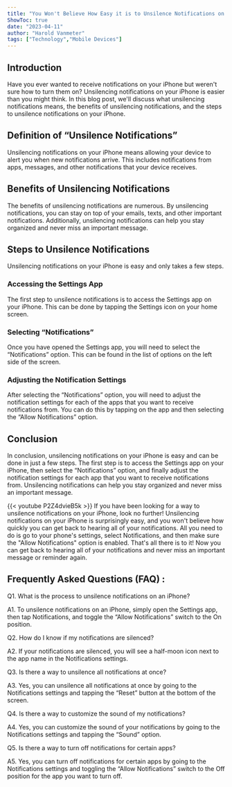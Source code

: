 ```yaml
---
title: "You Won't Believe How Easy it is to Unsilence Notifications on Your iPhone!"
ShowToc: true 
date: "2023-04-11"
author: "Harold Vanmeter" 
tags: ["Technology","Mobile Devices"]
---
```

## Introduction
Have you ever wanted to receive notifications on your iPhone but weren't sure how to turn them on? Unsilencing notifications on your iPhone is easier than you might think. In this blog post, we'll discuss what unsilencing notifications means, the benefits of unsilencing notifications, and the steps to unsilence notifications on your iPhone. 

## Definition of “Unsilence Notifications”
Unsilencing notifications on your iPhone means allowing your device to alert you when new notifications arrive. This includes notifications from apps, messages, and other notifications that your device receives. 

## Benefits of Unsilencing Notifications
The benefits of unsilencing notifications are numerous. By unsilencing notifications, you can stay on top of your emails, texts, and other important notifications. Additionally, unsilencing notifications can help you stay organized and never miss an important message. 

## Steps to Unsilence Notifications
Unsilencing notifications on your iPhone is easy and only takes a few steps. 

### Accessing the Settings App
The first step to unsilence notifications is to access the Settings app on your iPhone. This can be done by tapping the Settings icon on your home screen. 

### Selecting “Notifications”
Once you have opened the Settings app, you will need to select the “Notifications” option. This can be found in the list of options on the left side of the screen. 

### Adjusting the Notification Settings
After selecting the “Notifications” option, you will need to adjust the notification settings for each of the apps that you want to receive notifications from. You can do this by tapping on the app and then selecting the “Allow Notifications” option. 

## Conclusion
In conclusion, unsilencing notifications on your iPhone is easy and can be done in just a few steps. The first step is to access the Settings app on your iPhone, then select the “Notifications” option, and finally adjust the notification settings for each app that you want to receive notifications from. Unsilencing notifications can help you stay organized and never miss an important message.

{{< youtube P2Z4dvieB5k >}} 
If you have been looking for a way to unsilence notifications on your iPhone, look no further! Unsilencing notifications on your iPhone is surprisingly easy, and you won't believe how quickly you can get back to hearing all of your notifications. All you need to do is go to your phone's settings, select Notifications, and then make sure the "Allow Notifications" option is enabled. That's all there is to it! Now you can get back to hearing all of your notifications and never miss an important message or reminder again.

## Frequently Asked Questions (FAQ) :
Q1. What is the process to unsilence notifications on an iPhone?

A1. To unsilence notifications on an iPhone, simply open the Settings app, then tap Notifications, and toggle the “Allow Notifications” switch to the On position.

Q2. How do I know if my notifications are silenced?

A2. If your notifications are silenced, you will see a half-moon icon next to the app name in the Notifications settings.

Q3. Is there a way to unsilence all notifications at once?

A3. Yes, you can unsilence all notifications at once by going to the Notifications settings and tapping the “Reset” button at the bottom of the screen.

Q4. Is there a way to customize the sound of my notifications?

A4. Yes, you can customize the sound of your notifications by going to the Notifications settings and tapping the “Sound” option.

Q5. Is there a way to turn off notifications for certain apps?

A5. Yes, you can turn off notifications for certain apps by going to the Notifications settings and toggling the “Allow Notifications” switch to the Off position for the app you want to turn off.


